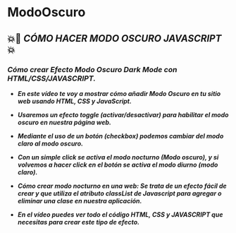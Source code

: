# ModoOscuro

## 💥🚀 **_CÓMO HACER MODO OSCURO JAVASCRIPT_** 💥 

### **_Cómo crear Efecto Modo Oscuro Dark Mode con HTML/CSS/JAVASCRIPT._**

- **_En este vídeo te voy a mostrar cómo añadir Modo Oscuro en tu sitio web usando HTML, CSS y JavaScript._**
- **_Usaremos un efecto toggle (activar/desactivar) para habilitar el modo oscuro en nuestra página web._**

- **_Mediante el uso de un botón (checkbox) podemos cambiar del modo claro al modo oscuro._**
- **_Con un simple click se activa el modo nocturno (Modo oscuro), y si volvemos a hacer click en el botón se activa el modo diurno (modo claro)._**

- **_Cómo crear modo nocturno en una web: Se trata de un efecto fácil de crear y que utiliza el atributo classList de Javascript para agregar o eliminar una clase en nuestra aplicación._**
- **_En el vídeo puedes ver todo el código HTML, CSS y JAVASCRIPT que necesitas para crear este tipo de efecto._**
